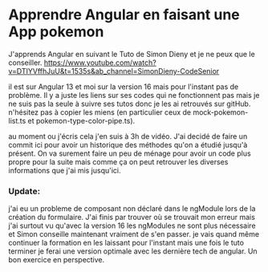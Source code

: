 # Apprendre Angular en faisant une App pokemon

J'apprends Angular en suivant le Tuto de Simon Dieny et je ne peux que le conseiller.
https://www.youtube.com/watch?v=DTIYVffhJuU&t=1535s&ab_channel=SimonDieny-CodeSenior

il est sur Angular 13 et moi sur la version 16 mais pour l'instant pas de problème. 
Il y a juste les liens sur ses codes qui ne fonctionnent pas mais je ne suis pas la seule à suivre ses tutos donc je les ai retrouvés sur gitHub. n'hésitez pas à copier les miens (en particulier ceux de mock-pokemon-list.ts et pokemon-type-color-pipe.ts).

au moment ou j'écris cela j'en suis à 3h de vidéo. J'ai decidé de faire un commit ici pour avoir un historique des méthodes qu'on a étudié jusqu'à présent.
On va surement faire un peu de ménage pour avoir un code plus propre pour la suite mais comme ça on peut retrouver les diverses informations que j'ai mis jusqu'ici.

### Update:
 j'ai eu un probleme de composant non déclaré dans le ngModule lors de la création du formulaire. J'ai finis par trouver où se trouvait mon erreur mais j'ai surtout vu qu'avec la version 16 les ngModules ne sont plus nécessaire et Simon conseille maintenant vraiment de s'en passer. je vais quand même continuer la formation en les laissant pour l'instant mais une fois le tuto terminer je ferai une version optimale avec les dernière tech de angular. Un bon exercice en perspective.

